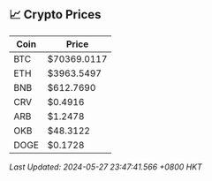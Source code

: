 ## 📈 Crypto Prices

| Coin | Price |
| ---- | ----- |
| BTC | $70369.0117 |
| ETH | $3963.5497 |
| BNB | $612.7690 |
| CRV | $0.4916 |
| ARB | $1.2478 |
| OKB | $48.3122 |
| DOGE | $0.1728 |

_Last Updated: 2024-05-27 23:47:41.566 +0800 HKT_